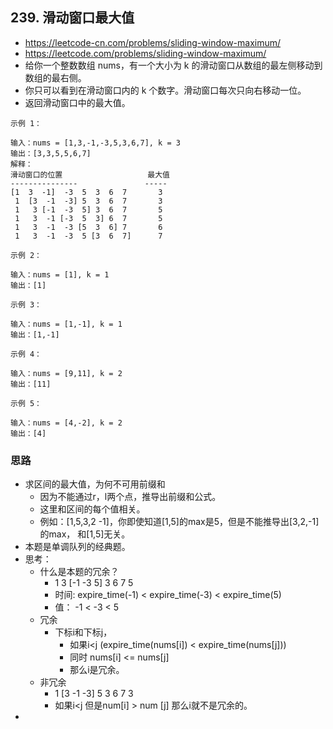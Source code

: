 ## 239. 滑动窗口最大值
- https://leetcode-cn.com/problems/sliding-window-maximum/
- https://leetcode.com/problems/sliding-window-maximum/
- 给你一个整数数组 nums，有一个大小为 k 的滑动窗口从数组的最左侧移动到数组的最右侧。
- 你只可以看到在滑动窗口内的 k 个数字。滑动窗口每次只向右移动一位。
- 返回滑动窗口中的最大值。

```
示例 1：

输入：nums = [1,3,-1,-3,5,3,6,7], k = 3
输出：[3,3,5,5,6,7]
解释：
滑动窗口的位置                   最大值
---------------               -----
[1  3  -1]  -3  5  3  6  7       3
 1  [3  -1  -3] 5  3  6  7       3
 1   3 [-1  -3  5] 3  6  7       5
 1   3  -1 [-3  5  3] 6  7       5
 1   3  -1  -3 [5  3  6] 7       6
 1   3  -1  -3  5 [3  6  7]      7
```

```
示例 2：

输入：nums = [1], k = 1
输出：[1]
```
```
示例 3：

输入：nums = [1,-1], k = 1
输出：[1,-1]
```
```
示例 4：

输入：nums = [9,11], k = 2
输出：[11]
```
```
示例 5：

输入：nums = [4,-2], k = 2
输出：[4]
```

### 思路

- 求区间的最大值，为何不可用前缀和
  - 因为不能通过r，l两个点，推导出前缀和公式。
  - 这里和区间的每个值相关。
  - 例如：[1,5,3,2 -1]，你即使知道[1,5]的max是5，但是不能推导出[3,2,-1]的max，
    和[1,5]无关。
- 本题是单调队列的经典题。
- 思考：
  - 什么是本题的冗余？
    -  1   3 [-1  -3  5] 3  6  7       5 
    - 时间: expire_time(-1) < expire_time(-3) < expire_time(5) 
    -  值： -1 < -3 < 5
  - 冗余
    - 下标i和下标j，
       - 如果i<j (expire_time(nums[i]) < expire_time(nums[j]))
       - 同时 nums[i] <= nums[j]
       - 那么i是冗余。
  - 非冗余
    -  1  [3  -1  -3] 5  3  6  7       3 
    - 如果i<j 但是num[i] > num [j] 那么i就不是冗余的。
-   

